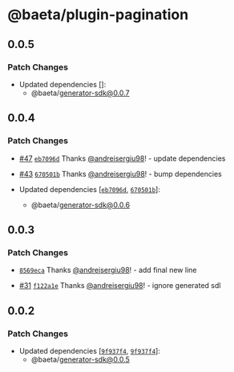 # @baeta/plugin-pagination

## 0.0.5

### Patch Changes

- Updated dependencies []:
  - @baeta/generator-sdk@0.0.7

## 0.0.4

### Patch Changes

- [#47](https://github.com/andreisergiu98/baeta/pull/47) [`eb7096d`](https://github.com/andreisergiu98/baeta/commit/eb7096d42a53b17bae0a8365eccb795e7ded02e9) Thanks [@andreisergiu98](https://github.com/andreisergiu98)! - update dependencies

- [#43](https://github.com/andreisergiu98/baeta/pull/43) [`670501b`](https://github.com/andreisergiu98/baeta/commit/670501b2b1cfb1126be3421293b8ccd597c6ffc2) Thanks [@andreisergiu98](https://github.com/andreisergiu98)! - bump dependencies

- Updated dependencies [[`eb7096d`](https://github.com/andreisergiu98/baeta/commit/eb7096d42a53b17bae0a8365eccb795e7ded02e9), [`670501b`](https://github.com/andreisergiu98/baeta/commit/670501b2b1cfb1126be3421293b8ccd597c6ffc2)]:
  - @baeta/generator-sdk@0.0.6

## 0.0.3

### Patch Changes

- [`8569eca`](https://github.com/andreisergiu98/baeta/commit/8569ecaf263e24f8d17f62ea00a0cd374dd27941) Thanks [@andreisergiu98](https://github.com/andreisergiu98)! - add final new line

- [#31](https://github.com/andreisergiu98/baeta/pull/31) [`f122a1e`](https://github.com/andreisergiu98/baeta/commit/f122a1e2970d915ce3c24931d4309db26665c739) Thanks [@andreisergiu98](https://github.com/andreisergiu98)! - ignore generated sdl

## 0.0.2

### Patch Changes

- Updated dependencies [[`9f937f4`](https://github.com/andreisergiu98/baeta/commit/9f937f47d3464a082680047414ee13a76cf6c056), [`9f937f4`](https://github.com/andreisergiu98/baeta/commit/9f937f47d3464a082680047414ee13a76cf6c056)]:
  - @baeta/generator-sdk@0.0.5
